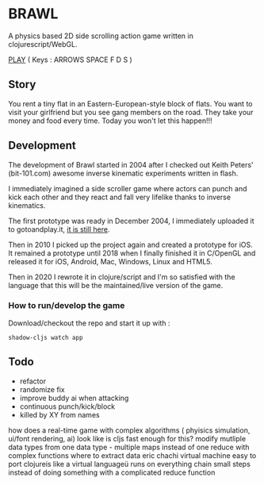 # BRAWL

A physics based 2D side scrolling action game written in clojurescript/WebGL.

[PLAY](https://milgra.github.io/cljs-brawl/index.html) ( Keys : ARROWS SPACE F D S )

## Story

You rent a tiny flat in an Eastern-European-style block of flats. You want to visit your girlfriend but you see gang members on the road. They take your money and food every time. Today you won't let this happen!!! 

## Development

The development of Brawl started in 2004 after I checked out Keith Peters' (bit-101.com) awesome inverse kinematic experiments written in flash.

I immediately imagined a side scroller game where actors can punch and kick each other and they react and fall very lifelike thanks to inverse kinematics.

The first prototype was ready in December 2004, I immediately uploaded it to gotoandplay.it, [it is still here](http://gotoandplay.it/_articles/2004/11/ik_engine.php).

Then in 2010 I picked up the project again and created a prototype for iOS. It remained a prototype until 2018 when I finally finished it in C/OpenGL and released it for iOS, Android, Mac, Windows, Linux and HTML5.

Then in 2020 I rewrote it in clojure/script and I'm so satisfied with the language that this will be the maintained/live version of the game.


### How to run/develop the game

Download/checkout the repo and start it up with :

```shadow-cljs watch app```

## Todo

* refactor
* randomize fix
* improve buddy ai when attacking
* continuous punch/kick/block
* killed by XY from names

how does a real-time game with complex algorithms ( phyisics simulation, ui/font rendering, ai) look like
is cljs fast enough for this?
modify mutliple data types from one data type - multiple maps instead of one reduce with complex functions
where to extract data
eric chachi virtual machine easy to port
clojureis like a virtual languageü runs on everything
chain small steps instead of doing something with a complicated reduce function
